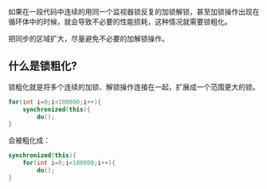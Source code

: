 如果在一段代码中连续的用同一个监视器锁反复的加锁解锁，甚至加锁操作出现在循环体中的时候，就会导致不必要的性能损耗，这种情况就需要锁粗化。



把同步的区域扩大，尽量避免不必要的加解锁操作。



## 什么是锁粗化?

锁粗化就是将多个连续的加锁、解锁操作连接在一起，扩展成一个范围更大的锁。

```java
for(int i=0;i<100000;i++){
    synchronized(this){
        do();
}
```

会被粗化成：

```java
synchronized(this){
    for(int i=0;i<100000;i++){
        do();
}
```

